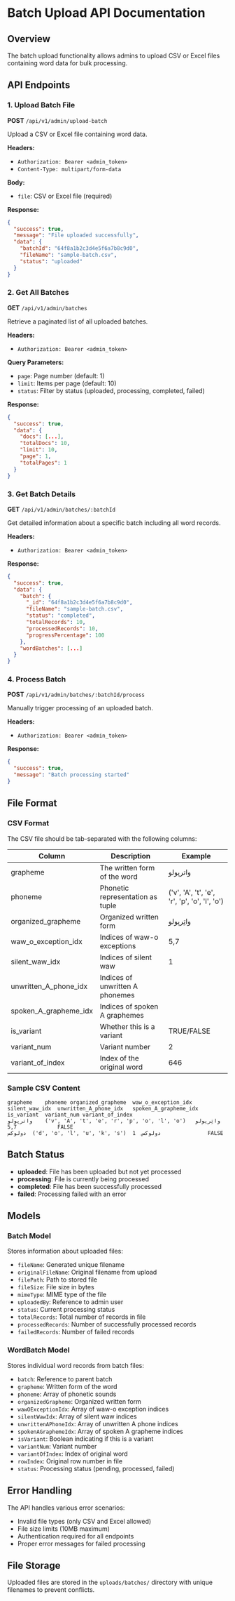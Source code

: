 # Batch Upload API Documentation

## Overview
The batch upload functionality allows admins to upload CSV or Excel files containing word data for bulk processing.

## API Endpoints

### 1. Upload Batch File
**POST** `/api/v1/admin/upload-batch`

Upload a CSV or Excel file containing word data.

**Headers:**
- `Authorization: Bearer <admin_token>`
- `Content-Type: multipart/form-data`

**Body:**
- `file`: CSV or Excel file (required)

**Response:**
```json
{
  "success": true,
  "message": "File uploaded successfully",
  "data": {
    "batchId": "64f8a1b2c3d4e5f6a7b8c9d0",
    "fileName": "sample-batch.csv",
    "status": "uploaded"
  }
}
```

### 2. Get All Batches
**GET** `/api/v1/admin/batches`

Retrieve a paginated list of all uploaded batches.

**Headers:**
- `Authorization: Bearer <admin_token>`

**Query Parameters:**
- `page`: Page number (default: 1)
- `limit`: Items per page (default: 10)
- `status`: Filter by status (uploaded, processing, completed, failed)

**Response:**
```json
{
  "success": true,
  "data": {
    "docs": [...],
    "totalDocs": 10,
    "limit": 10,
    "page": 1,
    "totalPages": 1
  }
}
```

### 3. Get Batch Details
**GET** `/api/v1/admin/batches/:batchId`

Get detailed information about a specific batch including all word records.

**Headers:**
- `Authorization: Bearer <admin_token>`

**Response:**
```json
{
  "success": true,
  "data": {
    "batch": {
      "_id": "64f8a1b2c3d4e5f6a7b8c9d0",
      "fileName": "sample-batch.csv",
      "status": "completed",
      "totalRecords": 10,
      "processedRecords": 10,
      "progressPercentage": 100
    },
    "wordBatches": [...]
  }
}
```

### 4. Process Batch
**POST** `/api/v1/admin/batches/:batchId/process`

Manually trigger processing of an uploaded batch.

**Headers:**
- `Authorization: Bearer <admin_token>`

**Response:**
```json
{
  "success": true,
  "message": "Batch processing started"
}
```

## File Format

### CSV Format
The CSV file should be tab-separated with the following columns:

| Column | Description | Example |
|--------|-------------|---------|
| grapheme | The written form of the word | واترپولو |
| phoneme | Phonetic representation as tuple | ('v', 'A', 't', 'e', 'r', 'p', 'o', 'l', 'o') |
| organized_grapheme | Organized written form | واتِرپولو |
| waw_o_exception_idx | Indices of waw-o exceptions | 5,7 |
| silent_waw_idx | Indices of silent waw | 1 |
| unwritten_A_phone_idx | Indices of unwritten A phonemes | |
| spoken_A_grapheme_idx | Indices of spoken A graphemes | |
| is_variant | Whether this is a variant | TRUE/FALSE |
| variant_num | Variant number | 2 |
| variant_of_index | Index of the original word | 646 |

### Sample CSV Content
```
grapheme	phoneme	organized_grapheme	waw_o_exception_idx	silent_waw_idx	unwritten_A_phone_idx	spoken_A_grapheme_idx	is_variant	variant_num	variant_of_index
واترپولو	('v', 'A', 't', 'e', 'r', 'p', 'o', 'l', 'o')	واتِرپولو	5,7				FALSE
دولوکس	('d', 'o', 'l', 'u', 'k', 's')	دولوکس	1				FALSE
```

## Batch Status

- **uploaded**: File has been uploaded but not yet processed
- **processing**: File is currently being processed
- **completed**: File has been successfully processed
- **failed**: Processing failed with an error

## Models

### Batch Model
Stores information about uploaded files:
- `fileName`: Generated unique filename
- `originalFileName`: Original filename from upload
- `filePath`: Path to stored file
- `fileSize`: File size in bytes
- `mimeType`: MIME type of the file
- `uploadedBy`: Reference to admin user
- `status`: Current processing status
- `totalRecords`: Total number of records in file
- `processedRecords`: Number of successfully processed records
- `failedRecords`: Number of failed records

### WordBatch Model
Stores individual word records from batch files:
- `batch`: Reference to parent batch
- `grapheme`: Written form of the word
- `phoneme`: Array of phonetic sounds
- `organizedGrapheme`: Organized written form
- `wawOExceptionIdx`: Array of waw-o exception indices
- `silentWawIdx`: Array of silent waw indices
- `unwrittenAPhoneIdx`: Array of unwritten A phone indices
- `spokenAGraphemeIdx`: Array of spoken A grapheme indices
- `isVariant`: Boolean indicating if this is a variant
- `variantNum`: Variant number
- `variantOfIndex`: Index of original word
- `rowIndex`: Original row number in file
- `status`: Processing status (pending, processed, failed)

## Error Handling

The API handles various error scenarios:
- Invalid file types (only CSV and Excel allowed)
- File size limits (10MB maximum)
- Authentication required for all endpoints
- Proper error messages for failed processing

## File Storage

Uploaded files are stored in the `uploads/batches/` directory with unique filenames to prevent conflicts.
